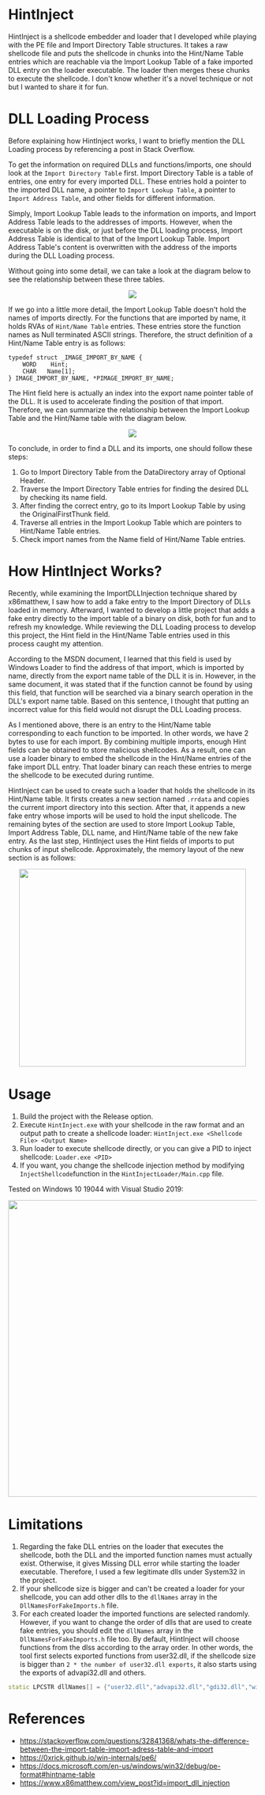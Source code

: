 # HintInject
HintInject is a shellcode embedder and loader that I developed while playing with the PE file and Import Directory Table structures. It takes a raw shellcode file and puts the shellcode in chunks into the Hint/Name Table entries which are reachable via the Import Lookup Table of a fake imported DLL entry on the loader executable. The loader then merges these chunks to execute the shellcode. I don't know whether it's a novel technique or not but I wanted to share it for fun.

# DLL Loading Process
Before explaining how HintInject works, I want to briefly mention the DLL Loading process by referencing a post in Stack Overflow.

To get the information on required DLLs and functions/imports, one should look at the `Import Directory Table` first. Import Directory Table is a table of entries, one entry for every imported DLL. These entries hold a pointer to the imported DLL name, a pointer to `Import Lookup Table`, a pointer to `Import Address Table`, and other fields for different information. 

Simply, Import Lookup Table leads to the information on imports, and Import Address Table leads to the addresses of imports. However, when the executable is on the disk, or just before the DLL loading process, Import Address Table is identical to that of the Import Lookup Table. Import Address Table's content is overwritten with the address of the imports during the DLL Loading process. 

Without going into some detail, we can take a look at the diagram below to see the relationship between these three tables.

<p align="center">
<img src="https://user-images.githubusercontent.com/26549173/164817710-18070017-a8f1-4346-8a1f-2c275152c074.png">
</p>

If we go into a little more detail, the Import Lookup Table doesn't hold the names of imports directly. For the functions that are imported by name, it holds RVAs of `Hint/Name Table` entries. These entries store the function names as Null terminated ASCII strings. Therefore, the struct definition of a Hint/Name Table entry is as follows:
```
typedef struct _IMAGE_IMPORT_BY_NAME {
    WORD    Hint;
    CHAR   Name[1];
} IMAGE_IMPORT_BY_NAME, *PIMAGE_IMPORT_BY_NAME; 
```
The Hint field here is actually an index into the export name pointer table of the DLL. It is used to accelerate finding the position of that import. Therefore, we can summarize the relationship between the Import Lookup Table and the Hint/Name table with the diagram below.

<p align="center">
<img src="https://user-images.githubusercontent.com/26549173/164833587-a9a39601-5a0f-49a4-b2ce-4b66c5b28d91.png">
</p>

To conclude, in order to find a DLL and its imports, one should follow these steps:

1. Go to Import Directory Table from the DataDirectory array of Optional Header.
2. Traverse the Import Directory Table entries for finding the desired DLL by checking its name field.
3. After finding the correct entry, go to its Import Lookup Table by using the OriginalFirstThunk field.
4. Traverse all entries in the Import Lookup Table which are pointers to Hint/Name Table entries.
5. Check import names from the Name field of Hint/Name Table entries.

# How HintInject Works?
Recently, while examining the ImportDLLInjection technique shared by x86matthew, I saw how to add a fake entry to the Import Directory of DLLs loaded in memory. Afterward, I wanted to develop a little project that adds a fake entry directly to the import table of a binary on disk, both for fun and to refresh my knowledge. While reviewing the DLL Loading process to develop this project, the Hint field in the Hint/Name Table entries used in this process caught my attention. 

According to the MSDN document, I learned that this field is used by Windows Loader to find the address of that import, which is imported by name, directly from the export name table of the DLL it is in. However, in the same document, it was stated that if the function cannot be found by using this field, that function will be searched via a binary search operation in the DLL's export name table. Based on this sentence, I thought that putting an incorrect value for this field would not disrupt the DLL Loading process.

As I mentioned above, there is an entry to the Hint/Name table corresponding to each function to be imported. In other words, we have 2 bytes to use for each import. By combining multiple imports, enough Hint fields can be obtained to store malicious shellcodes. As a result, one can use a loader binary to embed the shellcode in the Hint/Name entries of the fake import DLL entry. That loader binary can reach these entries to merge the shellcode to be executed during runtime.

HintInject can be used to create such a loader that holds the shellcode in its Hint/Name table. It firsts creates a new section named `.rrdata` and copies the current import directory into this section. After that, it appends a new fake entry whose imports will be used to hold the input shellcode. The remaining bytes of the section are used to store Import Lookup Table, Import Address Table, DLL name, and Hint/Name table of the new fake entry. As the last step, HintInject uses the Hint fields of imports to put chunks of input shellcode. Approximately, the memory layout of the new section is as follows:

<p align="center">
<img width="460" height="400" src="https://user-images.githubusercontent.com/26549173/164948439-a7e05320-a290-4a44-9dcf-3ac680b9c275.png">
</p>

# Usage

1. Build the project with the Release option.
2. Execute `HintInject.exe` with your shellcode in the raw format and an output path to create a shellcode loader: `HintInject.exe <Shellcode File> <Output Name>`
3. Run loader to execute shellcode directly, or you can give a PID to inject shellcode: `Loader.exe <PID>`
4. If you want, you change the shellcode injection method by modifying `InjectShellcode`function in the `HintInjectLoader/Main.cpp` file.

Tested on Windows 10 19044 with Visual Studio 2019:

<p align="center">
<img width="850" height="600" src="https://user-images.githubusercontent.com/26549173/167260148-da29313a-e569-4053-a960-435d3207b1b5.gif">
</p>


# Limitations

1. Regarding the fake DLL entries on the loader that executes the shellcode, both the DLL and the imported function names must actually exist. Otherwise, it gives Missing DLL error while starting the loader executable. Therefore, I used a few legitimate dlls under System32 in the project.
2. If your shellcode size is bigger and can't be created a loader for your shellcode, you can add other dlls to the `dllNames` array in the `DllNamesForFakeImports.h` file.
3. For each created loader the imported functions are selected randomly. However, if you want to change the order of dlls that are used to create fake entries, you should edit the `dllNames` array in the `DllNamesForFakeImports.h` file too. By default, HintInject will choose functions from the dlss according to the array order. In other words, the tool first selects exported functions from user32.dll, if the shellcode size is bigger than `2 * the number of user32.dll exports`, it also starts using the exports of advapi32.dll and others.
```c++
static LPCSTR dllNames[] = {"user32.dll","advapi32.dll","gdi32.dll","wininet.dll","comctl32.dll","shell32.dll","wsock32.dll","oleaut32.dll","ws2_32.dll","urlmon.dll"};

```

# References
- https://stackoverflow.com/questions/32841368/whats-the-difference-between-the-import-table-import-adress-table-and-import
- https://0xrick.github.io/win-internals/pe6/
- https://docs.microsoft.com/en-us/windows/win32/debug/pe-format#hintname-table
- https://www.x86matthew.com/view_post?id=import_dll_injection
